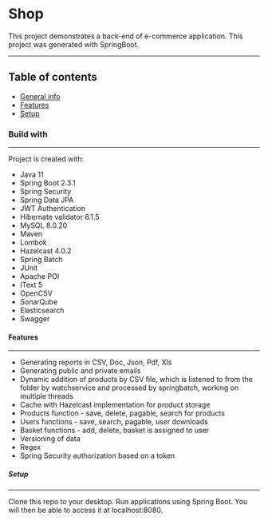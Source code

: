 # Shop
This project demonstrates a back-end of e-commerce application. This project was generated with SpringBoot.
- - -
## Table of contents
* [General info](#shop)
* [Features](#features)
* [Setup](#setup)

### Build with
- - -
Project is created with:
* Java 11
* Spring Boot 2.3.1
* Spring Security
* Spring Data JPA
* JWT Authentication
* Hibernate validator 6.1.5
* MySQL 8.0.20
* Maven
* Lombok
* Hazelcast 4.0.2
* Spring Batch
* JUnit
* Apache POI
* IText 5
* OpenCSV
* SonarQube
* Elasticsearch
* Swagger

#### Features
___
* Generating reports in CSV, Doc, Json, Pdf, Xls
* Generating public and private emails
* Dynamic addition of products by CSV file, which is listened to from the folder by watchservice
   and processed by springbatch, working on multiple threads
* Cache with Hazelcast implementation for product storage
* Products function - save, delete, pagable, search for products
* Users functions - save, search, pagable, user downloads
* Basket functions - add, delete, basket is assigned to user
* Versioning of data
* Regex
* Spring Security authorization based on a token

##### Setup
_ _ _
Clone this repo to your desktop. Run applications using Spring Boot.
You will then be able to access it at localhost:8080. 

